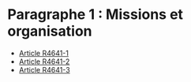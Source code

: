 # Paragraphe 1 : Missions et organisation

* [Article R4641-1](./LEGIARTI000019829709.md)
* [Article R4641-2](./LEGIARTI000022266207.md)
* [Article R4641-3](./LEGIARTI000019829701.md)
